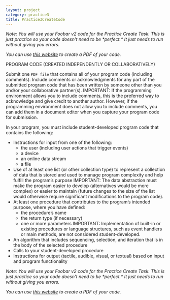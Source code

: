 ```yaml
---
layout: project
category: practice3
title: Practice3CreateCode
---
```


_Note: You will use your Foobar v2 code for the Practice Create Task. This is just practice so your code doesn't need to be \*perfect.\* It just needs to run without giving you errors._

_You can use [this website](https://bakerfranke.github.io/codePrint/) to create a PDF of your code._

PROGRAM CODE (CREATED INDEPENDENTLY OR COLLABORATIVELY)

Submit one ```PDF file``` that contains all of your program code (including comments). Include comments or acknowledgments for any part of the submitted program code that has been written by someone other than you and/or your collaborative partner(s). IMPORTANT: If the programming environment allows you to include comments, this is the preferred way to acknowledge and give credit to another author. However, if the programming environment does not allow you to include comments, you can add them in a document editor when you capture your program code for submission.

In your program, you must include student-developed program code that contains the following:

*   Instructions for input from one of the following:
    *   the user (including user actions that trigger events)
    *   a device
    *   an online data stream
    *   a file 
*   Use of at least one list (or other collection type) to represent a collection of data that is stored and used to manage program complexity and help fulfill the program’s purpose IMPORTANT: The data abstraction must make the program easier to develop (alternatives would be more complex) or easier to maintain (future changes to the size of the list would otherwise require significant modifications to the program code).
*   At least one procedure that contributes to the program’s intended purpose, where you have defined:
    *   the procedure’s name
    *   the return type (if necessary)
    *   one or more parameters IMPORTANT: Implementation of built-in or existing procedures or language structures, such as event handlers or main methods, are not considered student-developed.
*   An algorithm that includes sequencing, selection, and iteration that is in the body of the selected procedure
*   Calls to your student-developed procedure
*   Instructions for output (tactile, audible, visual, or textual) based on input and program functionality

_Note: You will use your Foobar v2 code for the Practice Create Task. This is just practice so your code doesn't need to be \*perfect.\* It just needs to run without giving you errors._

_You can use [this website](https://bakerfranke.github.io/codePrint/) to create a PDF of your code._
